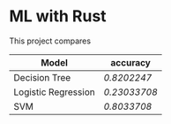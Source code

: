 # ML with Rust

This project compares 



| Model               | accuracy     |
| ----                | --------     |
| Decision Tree       | *0.8202247*  |
| Logistic Regression | *0.23033708* |
| SVM                 | *0.8033708*  |